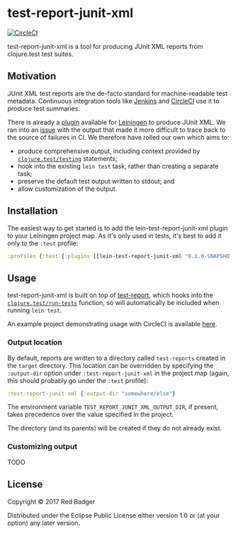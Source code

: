# test-report-junit-xml

[![CircleCI](https://circleci.com/gh/redbadger/test-report-junit-xml.svg?style=svg)](https://circleci.com/gh/redbadger/test-report-junit-xml)

test-report-junit-xml is a tool for producing JUnit XML reports from clojure.test test suites.

## Motivation

JUnit XML test reports are the de-facto standard for machine-readable test metadata.
Continuous integration tools like [Jenkins](https://wiki.jenkins-ci.org/display/JENKINS/JUnit+Plugin) and [CircleCI](https://circleci.com/docs/test-metadata/) use it to produce test summaries.

There is already a [plugin](https://github.com/ruedigergad/test2junit) available for [Leiningen](https://github.com/technomancy/leiningen) to produce JUnit XML.
We ran into an [issue](https://github.com/ruedigergad/test2junit/issues/10) with the output that made it more difficult to trace back to the source of failures in CI.
We therefore have rolled our own which aims to:

* produce comprehensive output, including context provided by [`clojure.test/testing`](https://clojure.github.io/clojure/clojure.test-api.html#clojure.test/testing) statements;
* hook into the existing `lein test` task, rather than creating a separate task;
* preserve the default test output written to stdout; and
* allow customization of the output.

## Installation

The easiest way to get started is to add the lein-test-report-junit-xml plugin to your Leiningen project map.
As it's only used in tests, it's best to add it only to the `:test` profile:

```clojure
:profiles {:test {:plugins [[lein-test-report-junit-xml "0.1.0-SNAPSHOT"]]}}
```

## Usage

test-report-junit-xml is built on top of [test-report](https://github.com/redbadger/test-report), which hooks into the [`clojure.test/run-tests`](https://clojure.github.io/clojure/clojure.test-api.html#clojure.test/run-tests) function, so will automatically be included when running `lein test`.

An example project demonstrating usage with CircleCI is available [here](https://github.com/redbadger/test-report-junit-xml-example).

### Output location

By default, reports are written to a directory called `test-reports` created in the `target` directory.
This location can be overridden by specifying the `:output-dir` option under `:test-report-junit-xml` in the project map (again, this should probably go under the `:test` profile):

```clojure
:test-report-junit-xml {:output-dir "somewhere/else"}
```

The environment variable `TEST_REPORT_JUNIT_XML_OUTPUT_DIR`, if present, takes precedence over the value specified in the project.

The directory (and its parents) will be created if they do not already exist.

### Customizing output

TODO


## License

Copyright © 2017 Red Badger

Distributed under the Eclipse Public License either version 1.0 or (at your option) any later version.
